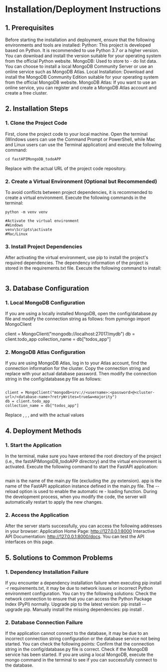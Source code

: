 # Installation/Deployment Instructions

## 1. Prerequisites
Before starting the installation and deployment, ensure that the following environments and tools are installed:
Python: This project is developed based on Python. It is recommended to use Python 3.7 or a higher version. You can download and install the version suitable for your operating system from the official Python website.
MongoDB: Used to store to - do list data. You can choose to install a local MongoDB Community Server or use an online service such as MongoDB Atlas.
Local Installation: Download and install the MongoDB Community Edition suitable for your operating system from the official MongoDB website.
MongoDB Atlas: If you want to use an online service, you can register and create a MongoDB Atlas account and create a free cluster.

## 2. Installation Steps
### 1. Clone the Project Code
First, clone the project code to your local machine. Open the terminal (Windows users can use the Command Prompt or PowerShell, while Mac and Linux users can use the Terminal application) and execute the following command:
``` git clone <URL of the project code repository>
cd fastAPIMongoDB_todoAPP
```
Replace <URL of the project code repository> with the actual URL of the project code repository.
### 2. Create a Virtual Environment (Optional but Recommended)
To avoid conflicts between project dependencies, it is recommended to create a virtual environment. Execute the following commands in the terminal:
``` #Create a virtual environment
python -m venv venv

#Activate the virtual environment
#Windows
venv\Scripts\activate
#Mac/Linux
 ```
### 3. Install Project Dependencies
After activating the virtual environment, use pip to install the project's required dependencies. The dependency information of the project is stored in the requirements.txt file. Execute the following command to install:
``` pip install -r requirements.txt 
```

## 3. Database Configuration
### 1. Local MongoDB Configuration
If you are using a locally installed MongoDB, open the config/database.py file and modify the connection string as follows:
from pymongo import MongoClient

client = MongoClient("mongodb://localhost:27017/mydb")
db = client.todo_app
collection_name = db["todos_app"]
### 2. MongoDB Atlas Configuration
If you are using MongoDB Atlas, log in to your Atlas account, find the connection information for the cluster. Copy the connection string and replace <password> with your actual database password. Then modify the connection string in the config/database.py file as follows:
``` from pymongo import MongoClient

client = MongoClient("mongodb+srv://<username>:<password>@<cluster-url>/<database-name>?retryWrites=true&w=majority")
db = client.todo_app
collection_name = db["todos_app"]
 ```
Replace <username>, <password>, <cluster-url>, and <database-name> with the actual values

## 4. Deployment Methods
### 1. Start the Application
In the terminal, make sure you have entered the root directory of the project (i.e., the fastAPIMongoDB_todoAPP directory) and the virtual environment is activated. Execute the following command to start the FastAPI application:

```uvicorn main:app --reload 
```
main is the name of the main.py file (excluding the .py extension).
app is the name of the FastAPI application instance defined in the main.py file.
The --reload option is used to enable the automatic re - loading function. During the development process, when you modify the code, the server will automatically restart to apply the new changes.
### 2. Access the Application
After the server starts successfully, you can access the following addresses in your browser:
Application Home Page: http://127.0.0.1:8000
Interactive API Documentation: http://127.0.0.1:8000/docs. You can test the API interfaces on this page.

## 5. Solutions to Common Problems
### 1. Dependency Installation Failure
If you encounter a dependency installation failure when executing pip install -r requirements.txt, it may be due to network issues or incorrect Python environment configuration. You can try the following solutions:
Check the network connection to ensure that you can access the Python Package Index (PyPI) normally.
Upgrade pip to the latest version: pip install --upgrade pip.
Manually install the missing dependencies: pip install <dependency name>.
### 2. Database Connection Failure
If the application cannot connect to the database, it may be due to an incorrect connection string configuration or the database service not being started. You can check the following points:
Confirm that the connection string in the config/database.py file is correct.
Check if the MongoDB service has been started. If you are using a local MongoDB, execute the mongo command in the terminal to see if you can successfully connect to the database.
